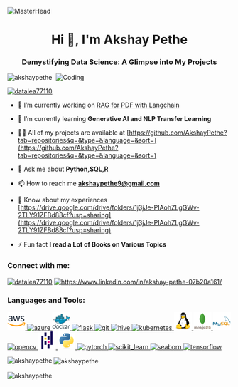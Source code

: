 ![MasterHead](https://user-images.githubusercontent.com/74038190/241765440-80728820-e06b-4f96-9c9e-9df46f0cc0a5.gif)

<h1 align="center">Hi 👋, I'm Akshay Pethe</h1>
<h3 align="center">Demystifying Data Science: A Glimpse into My Projects</h3>

<img align="right" alt="Coding" width="395" src="https://connectjaya.com/wp-content/uploads/2022/01/10a01f708bb7f8c50362c7e59f39d22d.gif">
<p align="left"> <img src="https://komarev.com/ghpvc/?username=akshaypethe&label=Profile%20views&color=0e75b6&style=flat" alt="akshaypethe" /> </p>

<p align="left"> <a href="https://twitter.com/datalea77110" target="blank"><img src="https://img.shields.io/twitter/follow/datalea77110?logo=twitter&style=for-the-badge" alt="datalea77110" /></a> </p>

- 🔭 I’m currently working on [RAG for PDF with Langchain](https://github.com/AkshayPethe/RAG_PDF_with_LangChain)

- 🌱 I’m currently learning **Generative AI and NLP Transfer Learning**

- 👨‍💻 All of my projects are available at [https://github.com/AkshayPethe?tab=repositories&q=&type=&language=&sort=](https://github.com/AkshayPethe?tab=repositories&q=&type=&language=&sort=)

- 💬 Ask me about **Python,SQL,R**

- 📫 How to reach me **akshaypethe9@gmail.com**

- 📄 Know about my experiences [https://drive.google.com/drive/folders/1j3jJe-PIAohZLgGWv-2TLY91ZFBd88cf?usp=sharing](https://drive.google.com/drive/folders/1j3jJe-PIAohZLgGWv-2TLY91ZFBd88cf?usp=sharing)

- ⚡ Fun fact **I read a Lot of Books on Various Topics**

<h3 align="left">Connect with me:</h3>
<p align="left">
<a href="https://twitter.com/datalea77110" target="blank"><img align="center" src="https://raw.githubusercontent.com/rahuldkjain/github-profile-readme-generator/master/src/images/icons/Social/twitter.svg" alt="datalea77110" height="30" width="40" /></a>
<a href="https://www.linkedin.com/in/akshay-pethe-07b20a161/" target="blank"><img align="center" src="https://raw.githubusercontent.com/rahuldkjain/github-profile-readme-generator/master/src/images/icons/Social/linked-in-alt.svg" alt="https://www.linkedin.com/in/akshay-pethe-07b20a161/" height="30" width="40" /></a>
</p>

<h3 align="left">Languages and Tools:</h3>
<p align="left"> <a href="https://aws.amazon.com" target="_blank" rel="noreferrer"> <img src="https://raw.githubusercontent.com/devicons/devicon/master/icons/amazonwebservices/amazonwebservices-original-wordmark.svg" alt="aws" width="40" height="40"/> </a> <a href="https://azure.microsoft.com/en-in/" target="_blank" rel="noreferrer"> <img src="https://www.vectorlogo.zone/logos/microsoft_azure/microsoft_azure-icon.svg" alt="azure" width="40" height="40"/> </a> <a href="https://www.docker.com/" target="_blank" rel="noreferrer"> <img src="https://raw.githubusercontent.com/devicons/devicon/master/icons/docker/docker-original-wordmark.svg" alt="docker" width="40" height="40"/> </a> <a href="https://flask.palletsprojects.com/" target="_blank" rel="noreferrer"> <img src="https://www.vectorlogo.zone/logos/pocoo_flask/pocoo_flask-icon.svg" alt="flask" width="40" height="40"/> </a> <a href="https://git-scm.com/" target="_blank" rel="noreferrer"> <img src="https://www.vectorlogo.zone/logos/git-scm/git-scm-icon.svg" alt="git" width="40" height="40"/> </a> <a href="https://hive.apache.org/" target="_blank" rel="noreferrer"> <img src="https://www.vectorlogo.zone/logos/apache_hive/apache_hive-icon.svg" alt="hive" width="40" height="40"/> </a> <a href="https://kubernetes.io" target="_blank" rel="noreferrer"> <img src="https://www.vectorlogo.zone/logos/kubernetes/kubernetes-icon.svg" alt="kubernetes" width="40" height="40"/> </a> <a href="https://www.linux.org/" target="_blank" rel="noreferrer"> <img src="https://raw.githubusercontent.com/devicons/devicon/master/icons/linux/linux-original.svg" alt="linux" width="40" height="40"/> </a> <a href="https://www.mongodb.com/" target="_blank" rel="noreferrer"> <img src="https://raw.githubusercontent.com/devicons/devicon/master/icons/mongodb/mongodb-original-wordmark.svg" alt="mongodb" width="40" height="40"/> </a> <a href="https://www.mysql.com/" target="_blank" rel="noreferrer"> <img src="https://raw.githubusercontent.com/devicons/devicon/master/icons/mysql/mysql-original-wordmark.svg" alt="mysql" width="40" height="40"/> </a> <a href="https://opencv.org/" target="_blank" rel="noreferrer"> <img src="https://www.vectorlogo.zone/logos/opencv/opencv-icon.svg" alt="opencv" width="40" height="40"/> </a> <a href="https://pandas.pydata.org/" target="_blank" rel="noreferrer"> <img src="https://raw.githubusercontent.com/devicons/devicon/2ae2a900d2f041da66e950e4d48052658d850630/icons/pandas/pandas-original.svg" alt="pandas" width="40" height="40"/> </a> <a href="https://www.python.org" target="_blank" rel="noreferrer"> <img src="https://raw.githubusercontent.com/devicons/devicon/master/icons/python/python-original.svg" alt="python" width="40" height="40"/> </a> <a href="https://pytorch.org/" target="_blank" rel="noreferrer"> <img src="https://www.vectorlogo.zone/logos/pytorch/pytorch-icon.svg" alt="pytorch" width="40" height="40"/> </a> <a href="https://scikit-learn.org/" target="_blank" rel="noreferrer"> <img src="https://upload.wikimedia.org/wikipedia/commons/0/05/Scikit_learn_logo_small.svg" alt="scikit_learn" width="40" height="40"/> </a> <a href="https://seaborn.pydata.org/" target="_blank" rel="noreferrer"> <img src="https://seaborn.pydata.org/_images/logo-mark-lightbg.svg" alt="seaborn" width="40" height="40"/> </a> <a href="https://www.tensorflow.org" target="_blank" rel="noreferrer"> <img src="https://www.vectorlogo.zone/logos/tensorflow/tensorflow-icon.svg" alt="tensorflow" width="40" height="40"/> </a> </p>

<p><img align="left" src="https://github-readme-stats.vercel.app/api/top-langs?username=akshaypethe&show_icons=true&locale=en&layout=compact" alt="akshaypethe" /></p>

<p>&nbsp;<img align="center" src="https://github-readme-stats.vercel.app/api?username=akshaypethe&show_icons=true&locale=en" alt="akshaypethe" /></p>

<p><img align="center" src="https://github-readme-streak-stats.herokuapp.com/?user=akshaypethe&" alt="akshaypethe" /></p>

